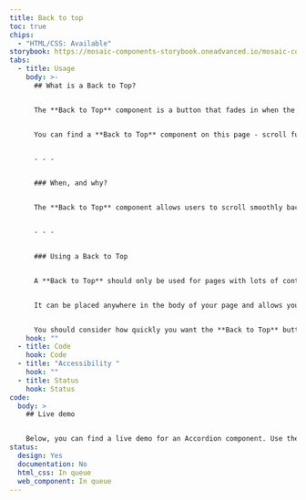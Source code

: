 ```yaml
---
title: Back to top
toc: true
chips:
  - "HTML/CSS: Available"
storybook: https://mosaic-components-storybook.oneadvanced.io/mosaic-components-core/?path=/story/components-back-to-top--default
tabs:
  - title: Usage
    body: >-
      ## What is a Back to Top?


      The **Back to Top** component is a button that fades in when the user has scrolled beyond a specific point on the page, and allows the user to easily navigate back to the top of the page when interacted with. When interacted with, the **Back to Top** button will scroll the user back to the top of the page, which is especially useful for pages with lots of content.


      You can find a **Back to Top** component on this page - scroll further down and then you'll see it pop up in the corner


      - - -


      ### When, and why?


      The **Back to Top** component allows users to scroll smoothly back to the top of the page with a single interaction. It enhances the navigation experience for users on pages with lots of content, and lets them get back to the top of the page. It is especially useful when a page has lots of content and reduces the amount of scrolling a user needs to do.


      - - -


      ### Using a Back to Top


      A **Back to Top** should only be used for pages with lots of content - they shouldn't be used on pages with a small amount content that doesn't need much scrolling, as this will add too much visual clutter to the page with minimal return on usability.


      It can be placed anywhere in the body of your page and allows you to have a convenient button fade in the bottom right-hand corner of the screen, that quickly scrolls the user back to the top of the page.


      You should consider how quickly you want the **Back to Top** button to appear when the user scrolls. The number of pixels the user has to scroll before the button appears can be specified using the "scroll-y" attribute.
    hook: ""
  - title: Code
    hook: Code
  - title: "Accessibility "
    hook: ""
  - title: Status
    hook: Status
code:
  body: >
    ## Live demo


    Below, you can find a live demo for an Accordion component. Use the drop-down menus and radio buttons to view the different Button Types and Variants.
status:
  design: Yes
  documentation: No
  html_css: In queue
  web_component: In queue
---
```

